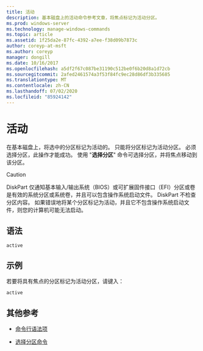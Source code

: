```yaml
---
title: 活动
description: 基本磁盘上的活动命令参考文章，将焦点标记为活动分区。
ms.prod: windows-server
ms.technology: manage-windows-commands
ms.topic: article
ms.assetid: 1f25da2e-87fc-4392-a7ee-f38d09b7873c
author: coreyp-at-msft
ms.author: coreyp
manager: dongill
ms.date: 10/16/2017
ms.openlocfilehash: a5df2f67c087be31190c512be0f6b20d8a1d72cb
ms.sourcegitcommit: 2afed2461574a3f53f84fc9ec28d86df3b335685
ms.translationtype: MT
ms.contentlocale: zh-CN
ms.lasthandoff: 07/02/2020
ms.locfileid: "85924142"
---
```

# <a name="active"></a>活动

在基本磁盘上，将选中的分区标记为活动的。 只能将分区标记为活动分区。 必须选择分区，此操作才能成功。 使用 "**选择分区**" 命令可选择分区，并将焦点移动到该分区。

> [!CAUTION]
> DiskPart 仅通知基本输入/输出系统（BIOS）或可扩展固件接口（EFI）分区或卷是有效的系统分区或系统卷，并且可以包含操作系统启动文件。 DiskPart 不检查分区内容。 如果错误地将某个分区标记为活动，并且它不包含操作系统启动文件，则您的计算机可能无法启动。

## <a name="syntax"></a>语法

```
active
```

## <a name="examples"></a>示例

若要将具有焦点的分区标记为活动分区，请键入：

```
active
```

## <a name="additional-references"></a>其他参考

- [命令行语法项](command-line-syntax-key.md)

- [选择分区命令](select-partition.md)
